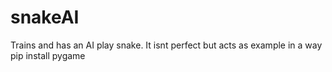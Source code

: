 # snakeAI
Trains and has an AI play snake. It isnt perfect but acts as example in a way
pip install pygame

